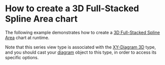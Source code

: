 # How to create a 3D Full-Stacked Spline Area chart


<p>The following example demonstrates how to create a <a href="http://devexpress.com/Help/Content.aspx?help=XtraCharts&document=CustomDocument3997.htm">3D Full-Stacked Spline Area</a> chart at runtime.</p><p>Note that this series view type is associated with the <a href="http://devexpress.com/Help/Content.aspx?help=XtraCharts&document=CustomDocument5909.htm">XY-Diagram 3D</a> type, and you should cast your <a href="http://devexpress.com/Help/Content.aspx?help=XtraCharts&document=CustomDocument6017.htm">diagram</a> object to this type, in order to access its specific options.</p>

<br/>


